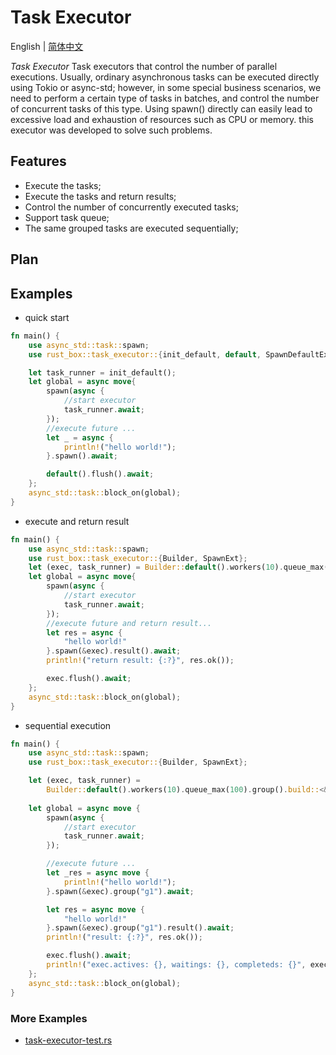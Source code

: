 # Task Executor

English | [简体中文](./README-CN.md)

*Task Executor* Task executors that control the number of parallel executions. Usually, ordinary asynchronous tasks can
be executed directly using Tokio or async-std; however, in some special business scenarios, we need to perform a certain
type of tasks in batches, and control the number of concurrent tasks of this type. Using spawn() directly can easily
lead to excessive load and exhaustion of resources such as CPU or memory. this executor was developed to solve such
problems.

## Features

- Execute the tasks;
- Execute the tasks and return results;
- Control the number of concurrently executed tasks;
- Support task queue;
- The same grouped tasks are executed sequentially;

## Plan

## Examples

- quick start

```rust
fn main() {
    use async_std::task::spawn;
    use rust_box::task_executor::{init_default, default, SpawnDefaultExt};

    let task_runner = init_default();
    let global = async move{
        spawn(async {
            //start executor
            task_runner.await;
        });
        //execute future ...
        let _ = async {
            println!("hello world!");
        }.spawn().await;

        default().flush().await;
    };
    async_std::task::block_on(global);
}

```

- execute and return result

```rust
fn main() {
    use async_std::task::spawn;
    use rust_box::task_executor::{Builder, SpawnExt};
    let (exec, task_runner) = Builder::default().workers(10).queue_max(100).build();
    let global = async move{
        spawn(async {
            //start executor
            task_runner.await;
        });
        //execute future and return result...
        let res = async {
            "hello world!"
        }.spawn(&exec).result().await;
        println!("return result: {:?}", res.ok());

        exec.flush().await;
    };
    async_std::task::block_on(global);
}

```

- sequential execution

```rust
fn main() {
    use async_std::task::spawn;
    use rust_box::task_executor::{Builder, SpawnExt};

    let (exec, task_runner) =
        Builder::default().workers(10).queue_max(100).group().build::<&str>();
    
    let global = async move {
        spawn(async {
            //start executor
            task_runner.await;
        });

        //execute future ...
        let _res = async move {
            println!("hello world!");
        }.spawn(&exec).group("g1").await;

        let res = async move {
            "hello world!"
        }.spawn(&exec).group("g1").result().await;
        println!("result: {:?}", res.ok());

        exec.flush().await;
        println!("exec.actives: {}, waitings: {}, completeds: {}", exec.active_count(), exec.waiting_count(), exec.completed_count());
    };
    async_std::task::block_on(global);
}

```

### More Examples

- [task-executor-test.rs](https://github.com/try-box/rust-box/blob/main/examples/src/task-executor-test.rs)
